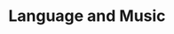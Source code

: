 ---
category: 'services'
title: 'Language and Music'
icon: 'map-marker-alt'
description: "I may be shy at times, but languages is what I do. I'm a native Spanish speaker, my English is fluent (beyond C1), my german is certified C1, and I'm getting my french back in check (last I looked I was near B1). Also, I've been playing the piano for a few years. It's a very gratifying hobby."
---